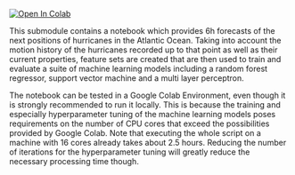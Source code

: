 [![Open In Colab](https://colab.research.google.com/assets/colab-badge.svg)](https://colab.research.google.com/github/fkroeber/machine_learning/blob/main/hurricane_track_forecasting/notebook/hurricane_analyses.ipynb)

This submodule contains a notebook which provides 6h forecasts of the next positions of hurricanes in the Atlantic Ocean. Taking into account the motion history of the hurricanes recorded up to that point as well as their current properties, feature sets are created that are then used to train and evaluate a suite of machine learning models including a random forest regressor, support vector machine and a multi layer perceptron.

The notebook can be tested in a Google Colab Environment, even though it is strongly recommended to run it locally. This is because the training and especially hyperparameter tuning of the machine learning models poses requirements on the number of CPU cores that exceed the possibilities provided by Google Colab. Note that executing the whole script on a machine with 16 cores already takes about 2.5 hours. Reducing the number of iterations for the hyperparameter tuning will greatly reduce the necessary processing time though.